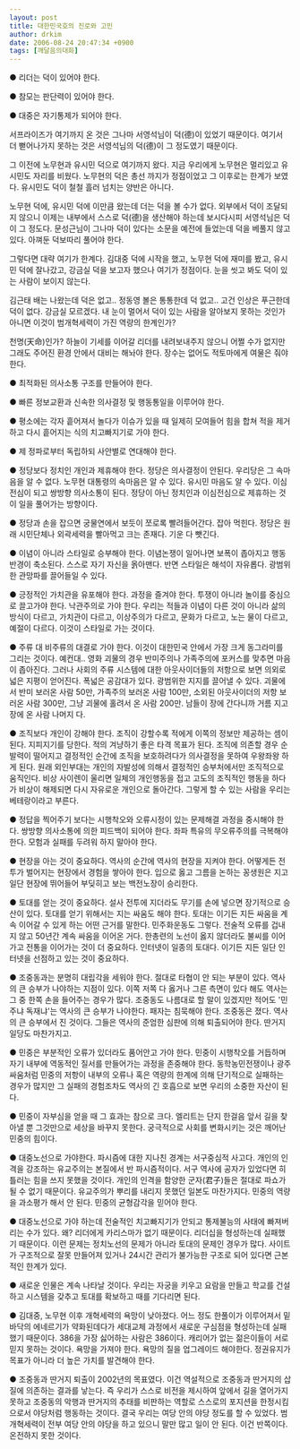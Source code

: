 ```yaml
---
layout: post
title: 대한민국호의 진로와 고민
author: drkim
date: 2006-08-24 20:47:34 +0900
tags: [깨달음의대화]
---
```


  
● 리더는 덕이 있어야 한다.
  
● 참모는 판단력이 있어야 한다. 
  
● 대중은 자기통제가 되어야 한다. 
  

  
서프라이즈가 여기까지 온 것은 그나마 서영석님이 덕(德)이 있었기 때문이다. 여기서 더 뻗어나가지 못하는 것은 서영석님의 덕(德)이 그 정도였기 때문이다. 
  

  
그 이전에 노무현과 유시민 덕으로 여기까지 왔다. 지금 우리에게 노무현은 멀리있고 유시민도 자리를 비웠다. 노무현의 덕은 총선 까지가 정점이었고 그 이후로는 한계가 보였다. 유시민도 덕이 철철 흘러 넘치는 양반은 아니다. 
  

  
노무현 덕에, 유시민 덕에 이만큼 왔는데 더는 덕을 볼 수가 없다. 외부에서 덕이 조달되지 않으니 이제는 내부에서 스스로 덕(德)을 생산해야 하는데 보시다시피 서영석님은 덕이 그 정도다. 문성근님이 그나마 덕이 있다는 소문을 예전에 들었는데 덕을 베풀지 않고 있다. 아껴둔 덕보따리 풀어야 한다. 
  

  
그렇다면 대략 여기가 한계다. 김대중 덕에 시작을 했고, 노무현 덕에 재미를 봤고, 유시민 덕에 잘나갔고, 강금실 덕을 보고자 했으나 여기가 정점이다. 눈을 씻고 봐도 덕이 있는 사람이 보이지 않는다.
  

  
김근태 배는 나왔는데 덕은 없고.. 정동영 볼은 통통한데 덕 없고.. 고건 인상은 푸근한데 덕이 없다. 강금실 모르겠다. 내 눈이 멀어서 덕이 있는 사람을 알아보지 못하는 것인가 아니면 이것이 범개혁세력이 가진 역량의 한계인가?
  

  
천명(天命)인가? 하늘이 기세를 이어갈 리더를 내려보내주지 않으니 어쩔 수가 없지만 그래도 주어진 환경 안에서 대비는 해놔야 한다. 장수는 없어도 적토마에게 여물은 줘야 한다. 
  

   

  
● 최적화된 의사소통 구조를 만들어야 한다.
  
● 빠른 정보교환과 신속한 의사결정 및 행동통일을 이루어야 한다.
  

  
● 평소에는 각자 흩어져서 놀다가 이슈가 있을 때 일제히 모여들어 힘을 합쳐 적을 제거하고 다시 흩어지는 식의 치고빠지기로 가야 한다. 
  

  
● 제 정파로부터 독립하되 사안별로 연대해야 한다. 
  

  
● 정당보다 정치인 개인과 제휴해야 한다. 정당은 의사결정이 안된다. 우리당은 그 속마음을 알 수 없다. 노무현 대통령의 속마음은 알 수 있다. 유시민 마음도 알 수 있다. 이심전심이 되고 쌍방향 의사소통이 된다. 정당이 아닌 정치인과 이심전심으로 제휴하는 것이 일을 풀어가는 방향이다. 
  

  
● 정당과 손을 잡으면 궁물연에서 보듯이 쪼로록 빨려들어간다. 잡아 먹힌다. 정당은 원래 시민단체나 외곽세력을 빨아먹고 크는 존재다. 기운 다 뺏긴다.
  

  
● 이념이 아니라 스타일로 승부해야 한다. 이념논쟁이 일어나면 보폭이 좁아지고 행동반경이 축소된다. 스스로 자기 자신을 옭아맨다. 반면 스타일은 해석이 자유롭다. 광범위한 관망파를 끌어들일 수 있다. 
  

  
● 긍정적인 가치관을 유포해야 한다. 과정을 즐겨야 한다. 투쟁이 아니라 놀이를 중심으로 끌고가야 한다. 낙관주의로 가야 한다. 우리는 적들과 이념이 다른 것이 아니라 삶의 방식이 다르고, 가치관이 다르고, 이상주의가 다르고, 문화가 다르고, 노는 물이 다르고, 예절이 다르다. 이것이 스타일로 가는 것이다. 
  

  
● 주류 대 비주류의 대결로 가야 한다. 이것이 대한민국 안에서 가장 크게 동그라미를 그리는 것이다. 예컨대.. 영화 괴물의 경우 반미주의나 가족주의에 포커스를 맞추면 마음이 좁아진다. 그러나 사회의 주류 시스템에 대한 아웃사이더들의 저항으로 보면 의외로 넓은 지평이 얻어진다. 폭넓은 공감대가 있다. 광범위한 지지를 끌어낼 수 있다. 괴물에서 반미 보러온 사람 50만, 가족주의 보러온 사람 100만, 소외된 아웃사이더의 저항 보러온 사람 300만, 그냥 괴물에 홀려서 온 사람 200만. 남들이 장에 간다니까 거름 지고 장에 온 사람 나머지 다.
  

  
● 조직보다 개인이 강해야 한다. 조직이 강할수록 적에게 이쪽의 정보만 제공하는 셈이 된다. 지피지기를 당한다. 적의 겨냥하기 좋은 타격 목표가 된다. 조직에 의존할 경우 순발력이 떨어지고 결정적인 순간에 조직을 보호하려다가 의사결정을 못하여 우왕좌왕 하게 된다. 원래 외인부대는 개인의 자발성에 의해서 결정적인 승부처에서만 조직적으로 움직인다. 비상 사이렌이 울리면 일체의 개인행동을 접고 고도의 조직적인 행동을 하다가 비상이 해제되면 다시 자유로운 개인으로 돌아간다. 그렇게 할 수 있는 사람을 우리는 베테랑이라고 부른다. 
  

  
● 정답을 찍어주기 보다는 시행착오와 오류시정이 있는 문제해결 과정을 중시해야 한다. 쌍방향 의사소통에 의한 피드백이 되어야 한다. 좌파 특유의 무오류주의를 극복해야 한다. 모험과 실패를 두려워 하지 말아야 한다. 
  

  
● 현장을 아는 것이 중요하다. 역사의 순간에 역사의 현장을 지켜야 한다. 어떻게든 전투가 벌어지는 현장에서 경험을 쌓아야 한다. 입으로 옳고 그름을 논하는 꽁생원은 지고 일단 현장에 뛰어들어 부딪히고 보는 백전노장이 승리한다. 
  

  
● 토대를 얻는 것이 중요하다. 설사 전투에 지더라도 무기를 손에 넣으면 장기적으로 승산이 있다. 토대를 얻기 위해서는 지는 싸움도 해야 한다. 토대는 이기든 지든 싸움을 계속 이어갈 수 있게 하는 어떤 근거를 말한다. 민주화운동도 그렇다. 전술적 오류를 겁내지 않고 50년간 계속 싸움을 이어온 거다. 한총련의 노선이 옳지 않더라도 불씨를 이어가고 전통을 이어가는 것이 더 중요하다. 인터넷이 일종의 토대다. 이기든 지든 일단 인터넷을 선점하고 있는 것이 중요하다. 
  

  
● 조중동과는 분명히 대립각을 세워야 한다. 절대로 타협이 안 되는 부분이 있다. 역사의 큰 승부가 나야하는 지점이 있다. 이쪽 저쪽 다 옳거나 그른 측면이 있다 해도 역사는 그 중 한쪽 손을 들어주는 경우가 많다. 조중동도 나름대로 할 말이 있겠지만 적어도 '민주냐 독재냐'는 역사의 큰 승부가 나야한다. 패자는 침묵해야 한다. 조중동은 졌다. 역사의 큰 승부에서 진 것이다. 그들은 역사의 준엄한 심판에 의해 퇴출되어야 한다. 딴거지 일당도 마찬가지고.
  

  
● 민중은 부분적인 오류가 있더라도 품어안고 가야 한다. 민중이 시행착오를 거듭하며 자기 내부에 역동적인 질서를 만들어가는 과정을 존중해야 한다. 동학농민전쟁이나 광주싸움처럼 민중의 저항이 내부의 오류나 혹은 역량의 한계에 의해 단기적으로 실패하는 경우가 많지만 그 실패의 경험조차도 역사의 긴 호흡으로 보면 우리의 소중한 자산이 된다. 
  

  
● 민중이 자부심을 얻을 때 그 효과는 참으로 크다. 엘리트는 단지 한걸음 앞서 길을 찾아낼 뿐 그것만으로 세상을 바꾸지 못한다. 궁극적으로 사회를 변화시키는 것은 깨어난 민중의 힘이다. 
  

  
● 대중노선으로 가야한다. 파시즘에 대한 지나친 경계는 서구중심적 사고다. 개인의 인격을 강조하는 유교주의는 본질에서 반 파시즘적이다. 서구 역사에 공자가 있었다면 히틀러는 힘을 쓰지 못했을 것이다. 개인의 인격을 함양한 군자(君子)들은 절대로 파쇼가 될 수 없기 때문이다. 유교주의가 뿌리를 내리지 못했던 일본도 마찬가지다. 민중의 역량을 과소평가 해서 안 된다. 민중의 균형감각을 믿어야 한다. 
  

  
● 대중노선으로 가야 하는데 전술적인 치고빠지기가 안되고 통제불능의 사태에 빠져버리는 수가 있다. 왜? 리더에게 카리스마가 없기 때문이다. 리더십을 형성하는데 실패했기 때문이다. 이런 문제는 정치노선의 문제가 아니라 토대의 문제인 경우가 많다. 사이트가 구조적으로 잘못 만들어져 있거나 24시간 관리가 불가능한 구조로 되어 있다면 근본적인 한계가 있다. 
  

  
● 새로운 인물은 계속 나타날 것이다. 우리는 자궁을 키우고 요람을 만들고 학교를 건설하고 시스템을 갖추고 토대를 확보하고 때를 기다리면 된다. 
  

  
● 김대중, 노무현 이후 개혁세력의 욕망이 낮아졌다. 어느 정도 한풀이가 이루어져서 밑바닥의 에네르기가 약화된데다가 세대교체 과정에서 새로운 구심점을 형성하는데 실패했기 때문이다. 386을 가장 싫어하는 사람은 386이다. 캐리어가 없는 젊은이들이 서로 믿지 못하는 것이다. 욕망을 가져야 한다. 욕망의 질을 업그레이드 해야한다. 정권유지가 목표가 아니라 더 높은 가치를 발견해야 한다.
  

  
● 조중동과 딴거지 퇴출이 2002년의 목표였다. 이건 역설적으로 조중동과 딴거지의 삽질에 의존하는 결과를 낳는다. 즉 우리가 스스로 비전을 제시하여 앞에서 길을 열어가지 못하고 조중동의 악행과 딴거지의 추태를 비판하는 역할로 스스로의 포지션을 한정시킴으로서 야당처럼 행동하는 것이다. 결국 우리는 여당 안의 야당 정도를 할 수 있었다. 범개혁세력이 전부 여당 안의 야당을 하고 있으니 말만 많고 일이 안 된다. 이건 반쪽이다. 온전하지 못한 것이다.
